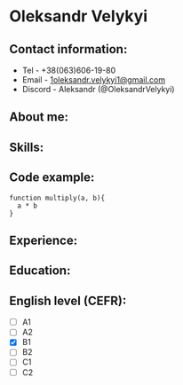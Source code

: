 # Oleksandr Velykyi

## Contact information:
- Tel - +38(063)606-19-80
- Email - <1oleksandr.velykyi1@gmail.com>
- Discord - Aleksandr (@OleksandrVelykyi)
## About me:

## Skills:

## Code example:
```
function multiply(a, b){
  a * b
}
```
## Experience:

## Education:

## English level (CEFR): 
[//]: # (use "- [x] element" form, for marked item and "- [ ] element" for unmarked item)
- [ ] A1
- [ ] A2
- [x] B1
- [ ] B2
- [ ] C1
- [ ] C2
